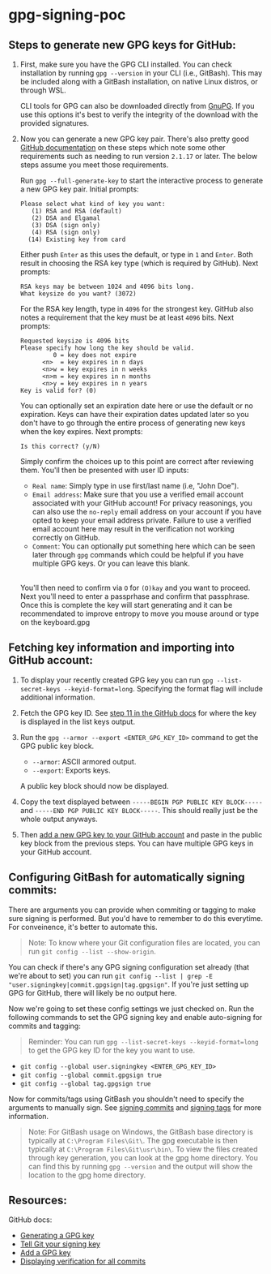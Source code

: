 # **gpg-signing-poc**

## **Steps to generate new GPG keys for GitHub:**

1. First, make sure you have the GPG CLI installed. You can check installation by running `gpg --version` in your CLI (i.e., GitBash). This may be included along with a GitBash installation, on native Linux distros, or through WSL. 

    CLI tools for GPG can also be downloaded directly from [GnuPG](https://www.gnupg.org/download/). If you use this options it's best to verify the integrity of the download with the provided signatures.

2. Now you can generate a new GPG key pair. There's also pretty good [GitHub documentation](https://docs.github.com/en/authentication/managing-commit-signature-verification/generating-a-new-gpg-key#generating-a-gpg-key) on these steps which note some other requirements such as needing to run version `2.1.17` or later. The below steps assume you meet those requirements.

    Run `gpg --full-generate-key` to start the interactive process to generate a new GPG key pair. Initial prompts:

    ```
    Please select what kind of key you want:
       (1) RSA and RSA (default)
       (2) DSA and Elgamal
       (3) DSA (sign only)
       (4) RSA (sign only)
      (14) Existing key from card
    ```
    
    Either push `Enter` as this uses the default, or type in `1` and `Enter`. Both result in choosing the RSA key type (which is required by GitHub). Next prompts:
    
    ```
    RSA keys may be between 1024 and 4096 bits long.
    What keysize do you want? (3072)
    ```

    For the RSA key length, type in `4096` for the strongest key. GitHub also notes a requirement that the key must be at least `4096` bits. Next prompts:
    
    ```
    Requested keysize is 4096 bits
    Please specify how long the key should be valid.
             0 = key does not expire
          <n>  = key expires in n days
          <n>w = key expires in n weeks
          <n>m = key expires in n months
          <n>y = key expires in n years
    Key is valid for? (0)
    ```
    
    You can optionally set an expiration date here or use the default or no expiration. Keys can have their expiration dates updated later so you don't have to go through the entire process of generating new keys when the key expires. Next prompts:
    
    ```
    Is this correct? (y/N)
    ```
    
    Simply confirm the choices up to this point are correct after reviewing them. You'll then be presented with user ID inputs:
    - `Real name`: Simply type in use first/last name (i.e, "John Doe").
    - `Email address`: Make sure that you use a verified email account associated with your GitHub account! For privacy reasonings, you can also use the `no-reply` email address on your account if you have opted to keep     your email address private. Failure to use a verified email account here may result in the verification not working correctly on GitHub.
    - `Comment`: You can optionally put something here which can be seen later through `gpg` commands which could be helpful if you have multiple GPG keys. Or you can leave this blank.
    
    <br/>
    
    You'll then need to confirm via `O` for `(O)kay` and you want to proceed. Next you'll need to enter a passprhase and confirm that passphrase. Once this is complete the key will start generating and it can be     recommendated to improve entropy to move you mouse around or type on the keyboard.gpg

## **Fetching key information and importing into GitHub account:**

1. To display your recently created GPG key you can run `gpg --list-secret-keys --keyid-format=long`. Specifying the format flag will include additional information.

2. Fetch the GPG key ID. See [step 11 in the GitHub docs](https://docs.github.com/en/authentication/managing-commit-signature-verification/generating-a-new-gpg-key#generating-a-gpg-key) for where the key is displayed in the list keys output.

3. Run the `gpg --armor --export <ENTER_GPG_KEY_ID>` command to get the GPG public key block.
    - `--armor`: ASCII armored output.
    - `--export`: Exports keys.

    A public key block should now be displayed.

4. Copy the text displayed between `-----BEGIN PGP PUBLIC KEY BLOCK-----` and `-----END PGP PUBLIC KEY BLOCK-----`. This should really just be the whole output anyways.

5. Then [add a new GPG key to your GitHub account](https://docs.github.com/en/authentication/managing-commit-signature-verification/adding-a-gpg-key-to-your-github-account) and paste in the public key block from the previous steps. You can have multiple GPG keys in your GitHub account.

## **Configuring GitBash for automatically signing commits:**

There are arguments you can provide when commiting or tagging to make sure signing is performed. But you'd have to remember to do this everytime. For conveinence, it's better to automate this.

> Note: To know where your Git configuration files are located, you can run `git config --list --show-origin`.

You can check if there's any GPG signing configuration set already (that we're about to set) you can run `git config --list | grep -E "user.signingkey|commit.gpgsign|tag.gpgsign"`. If you're just setting up GPG for GitHub, there will likely be no output here. 

Now we're going to set these config settings we just checked on. Run the following commands to set the GPG signing key and enable auto-signing for commits and tagging:

> Reminder: You can run `gpg --list-secret-keys --keyid-format=long` to get the GPG key ID for the key you want to use.

- `git config --global user.signingkey <ENTER_GPG_KEY_ID>`
- `git config --global commit.gpgsign true`
- `git config --global tag.gpgsign true`

Now for commits/tags using GitBash you shouldn't need to specify the arguments to manually sign. See  [signing commits](https://docs.github.com/en/authentication/managing-commit-signature-verification/signing-commits) and [signing tags](https://docs.github.com/en/authentication/managing-commit-signature-verification/signing-tags) for more information.

> Note: For GitBash usage on Windows, the GitBash base directory is typically at `C:\Program Files\Git\`. The gpg executable is then typically at `C:\Program Files\Git\usr\bin\`. To view the files created through key generation, you can look at the gpg home directory. You can find this by running `gpg --version` and the output will show the location to the gpg home directory.

## **Resources:**

GitHub docs:
- [Generating a GPG key](https://docs.github.com/en/authentication/managing-commit-signature-verification/generating-a-new-gpg-key)
- [Tell Git your signing key](https://docs.github.com/en/authentication/managing-commit-signature-verification/telling-git-about-your-signing-key)
- [Add a GPG key](https://docs.github.com/en/authentication/managing-commit-signature-verification/adding-a-gpg-key-to-your-github-account)
- [Displaying verification for all commits](https://docs.github.com/en/authentication/managing-commit-signature-verification/displaying-verification-statuses-for-all-of-your-commits)